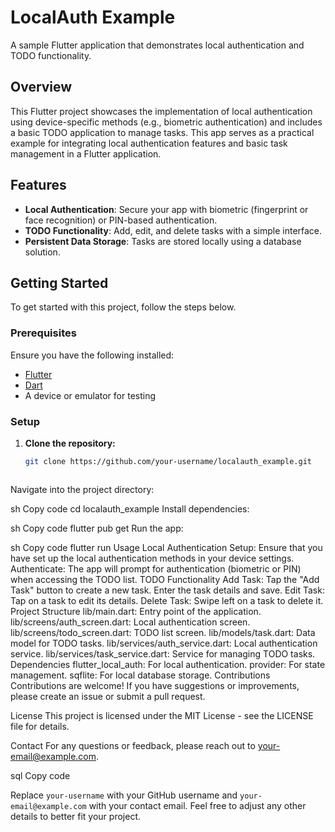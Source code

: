 # LocalAuth Example

A sample Flutter application that demonstrates local authentication and TODO functionality.

## Overview

This Flutter project showcases the implementation of local authentication using device-specific methods (e.g., biometric authentication) and includes a basic TODO application to manage tasks. This app serves as a practical example for integrating local authentication features and basic task management in a Flutter application.

## Features

- **Local Authentication**: Secure your app with biometric (fingerprint or face recognition) or PIN-based authentication.
- **TODO Functionality**: Add, edit, and delete tasks with a simple interface.
- **Persistent Data Storage**: Tasks are stored locally using a database solution.

## Getting Started

To get started with this project, follow the steps below.

### Prerequisites

Ensure you have the following installed:

- [Flutter](https://flutter.dev/docs/get-started/install)
- [Dart](https://dart.dev/get-dart)
- A device or emulator for testing

### Setup

1. **Clone the repository:**

   ```sh
   git clone https://github.com/your-username/localauth_example.git



Navigate into the project directory:

sh
Copy code
cd localauth_example
Install dependencies:

sh
Copy code
flutter pub get
Run the app:

sh
Copy code
flutter run
Usage
Local Authentication
Setup: Ensure that you have set up the local authentication methods in your device settings.
Authenticate: The app will prompt for authentication (biometric or PIN) when accessing the TODO list.
TODO Functionality
Add Task: Tap the "Add Task" button to create a new task. Enter the task details and save.
Edit Task: Tap on a task to edit its details.
Delete Task: Swipe left on a task to delete it.
Project Structure
lib/main.dart: Entry point of the application.
lib/screens/auth_screen.dart: Local authentication screen.
lib/screens/todo_screen.dart: TODO list screen.
lib/models/task.dart: Data model for TODO tasks.
lib/services/auth_service.dart: Local authentication service.
lib/services/task_service.dart: Service for managing TODO tasks.
Dependencies
flutter_local_auth: For local authentication.
provider: For state management.
sqflite: For local database storage.
Contributions
Contributions are welcome! If you have suggestions or improvements, please create an issue or submit a pull request.

License
This project is licensed under the MIT License - see the LICENSE file for details.

Contact
For any questions or feedback, please reach out to your-email@example.com.

sql
Copy code

Replace `your-username` with your GitHub username and `your-email@example.com` with your contact email. Feel free to adjust any other details to better fit your project.







